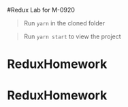 #Redux Lab for M-0920

> Run `yarn` in the cloned folder

> Run `yarn start` to view the project
# ReduxHomework
# ReduxHomework
